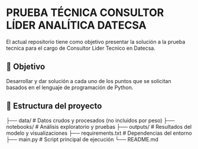 # PRUEBA TÉCNICA CONSULTOR LÍDER ANALÍTICA DATECSA

El actual repositorio tiene como objetivo presentar la solución a la prueba tecnica para el cargo de Consultor Lider Tecnico en Datecsa. 

## 🎯 Objetivo

Desarrollar y dar solución a cada uno de los puntos que se solicitan basados en el lenguaje de programación de Python. 


## 📁 Estructura del proyecto

├── data/ # Datos crudos y procesados (no incluidos por peso)
├── notebooks/ # Análisis exploratorio y pruebas
├── outputs/ # Resultados del modelo y visualizaciones
├── requirements.txt # Dependencias del entorno
├── main.py # Script principal de ejecución
└── README.md
